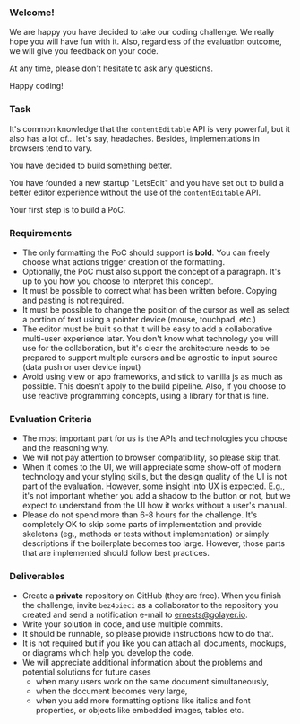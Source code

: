 ### Welcome!

We are happy you have decided to take our coding challenge. We really hope you will have fun with it.  Also, regardless of the evaluation outcome, we will give you feedback on your code. 

At any time, please don't hesitate to ask any questions.

Happy coding!

### Task

It's common knowledge that the `contentEditable` API is very powerful, but it also has a lot of... let's say, headaches. Besides, implementations in browsers tend to vary.

You have decided to build something better.

You have founded a new startup "LetsEdit" and you have set out to build a better editor experience without the use of the `contentEditable` API. 

Your first step is to build a PoC.

### Requirements

- The only formatting the PoC should support is **bold**. You can freely choose what actions trigger creation of the formatting.
- Optionally, the PoC must also support the concept of a paragraph. It's up to you how you choose to interpret this concept.
- It must be possible to correct what has been written before. Copying and pasting is not required.
- It must be possible to change the position of the cursor as well as select a portion of text using a pointer device (mouse, touchpad, etc.)
- The editor must be built so that it will be easy to add a collaborative multi-user experience later. You don't know what technology you will use for the collaboration, but it's clear the architecture needs to be prepared to support multiple cursors and be agnostic to input source (data push or user device input)
- Avoid using view or app frameworks, and stick to vanilla js as much as possible. This doesn't apply to the build pipeline. Also, if you choose to use reactive programming concepts, using a library for that is fine.

### Evaluation Criteria

- The most important part for us is the APIs and technologies you choose and the reasoning why.
- We will not pay attention to browser compatibility, so please skip that.
- When it comes to the UI, we will appreciate some show-off of modern technology and your styling skills, but the design quality of the UI is not part of the evaluation. However, some insight into UX is expected. E.g., it's not important whether you add a shadow to the button or not, but we expect to understand from the UI how it works without a user's manual.
- Please do not spend more than 6-8 hours for the challenge. It's completely OK to skip some parts of implementation and provide skeletons (eg., methods or tests without implementation) or simply descriptions if the boilerplate becomes too large. However, those parts that are implemented should follow best practices.

### Deliverables

- Create a **private** repository on GitHub (they are free). When you finish the challenge, invite `bez4pieci` as a collaborator to the repository you created and send a notification e-mail to [ernests@golayer.io](mailto:ernests@golayer.io).
- Write your solution in code, and use multiple commits.
- It should be runnable, so please provide instructions how to do that.
- It is not required but if you like you can attach all documents, mockups, or diagrams which help you develop the code.
- We will appreciate additional information about the problems and potential solutions for future cases
    - when many users work on the same document simultaneously,
    - when the document becomes very large,
    - when you add more formatting options like italics and font properties, or objects like embedded images, tables etc.
